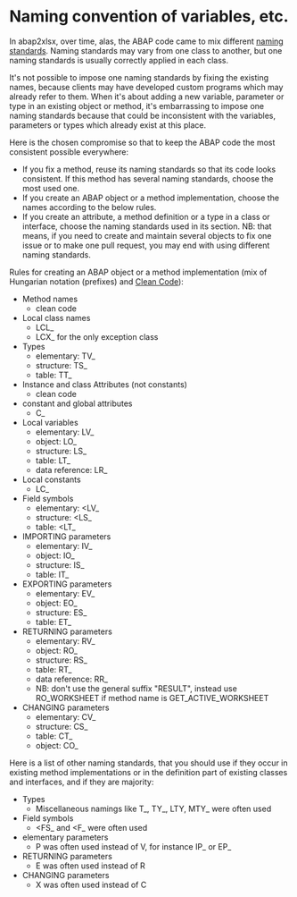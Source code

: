 # Naming convention of variables, etc.

In abap2xlsx, over time, alas, the ABAP code came to mix different [naming standards](https://github.com/abap2xlsx/abap2xlsx/issues/773). Naming standards may vary from one class to another, but one naming standards is usually correctly applied in each class.

It's not possible to impose one naming standards by fixing the existing names, because clients may have developed custom programs which may already refer to them.
When it's about adding a new variable, parameter or type in an existing object or method, it's embarrassing to impose one naming standards because that could be inconsistent with the variables, parameters or types which already exist at this place.

Here is the chosen compromise so that to keep the ABAP code the most consistent possible everywhere:
- If you fix a method, reuse its naming standards so that its code looks consistent. If this method has several naming standards, choose the most used one.
- If you create an ABAP object or a method implementation, choose the names according to the below rules.
- If you create an attribute, a method definition or a type in a class or interface, choose the naming standards used in its section.
NB: that means, if you need to create and maintain several objects to fix one issue or to make one pull request, you may end with using different naming standards.

Rules for creating an ABAP object or a method implementation (mix of Hungarian notation (prefixes) and [Clean Code](https://github.com/SAP/styleguides/blob/main/clean-abap/CleanABAP.md#avoid-encodings-esp-hungarian-notation-and-prefixes)):
- Method names
  - clean code
- Local class names
  - LCL_
  - LCX_ for the only exception class
- Types
  - elementary: TV_
  - structure: TS_
  - table: TT_
- Instance and class Attributes (not constants)
  - clean code
- constant and global attributes
  - C_
- Local variables
  - elementary: LV_
  - object: LO_
  - structure: LS_
  - table: LT_
  - data reference: LR_
- Local constants
  - LC_
- Field symbols
  - elementary: <LV_
  - structure: <LS_
  - table: <LT_
- IMPORTING parameters
  - elementary: IV_
  - object: IO_
  - structure: IS_
  - table: IT_
- EXPORTING parameters
  - elementary: EV_
  - object: EO_
  - structure: ES_
  - table: ET_
- RETURNING parameters
  - elementary: RV_
  - object: RO_
  - structure: RS_
  - table: RT_
  - data reference: RR_
  - NB: don't use the general suffix "RESULT", instead use RO_WORKSHEET if method name is GET_ACTIVE_WORKSHEET
- CHANGING parameters
  - elementary: CV_
  - structure: CS_
  - table: CT_
  - object: CO_

Here is a list of other naming standards, that you should use if they occur in existing method implementations or in the definition part of existing classes and interfaces, and if they are majority:
- Types
  - Miscellaneous namings like T_, TY_, LTY, MTY_ were often used
- Field symbols
  - <FS_ and <F_ were often used
- elementary parameters
  - P was often used instead of V, for instance IP_ or EP_
- RETURNING parameters
  - E was often used instead of R
- CHANGING parameters
  - X was often used instead of C
